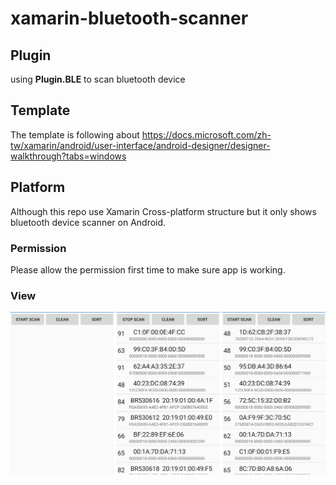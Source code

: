 # xamarin-bluetooth-scanner
## Plugin
using **Plugin.BLE** to scan bluetooth device

## Template
The template is following about https://docs.microsoft.com/zh-tw/xamarin/android/user-interface/android-designer/designer-walkthrough?tabs=windows

## Platform
Although this repo use Xamarin Cross-platform structure but it only shows bluetooth device scanner on Android.

### Permission
Please allow the permission first time to make sure app is working.

### View
![init page](/init.png)
